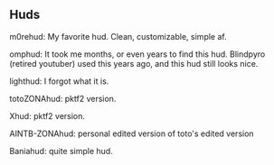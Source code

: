 ## Huds

m0rehud: My favorite hud. Clean, customizable, simple af.

omphud: It took me months, or even years to find this hud. Blindpyro (retired youtuber) used this years ago, and this hud still looks nice.

lighthud: I forgot what it is.

totoZONAhud: pktf2 version.

Xhud: pktf2 version.

AINTB-ZONAhud: personal edited version of toto's edited version

Baniahud: quite simple hud.
